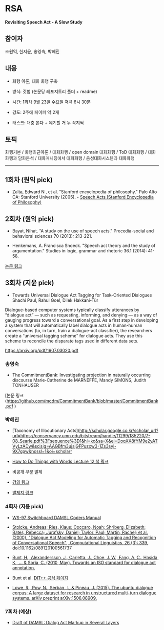 # RSA
**Revisiting Speech Act - A Slow Study**

## 참여자
조원익, 한지윤, 송영숙, 박혜진

## 내용
- 화행 이론, 대화 화행 구축

- 방식: 깃헙 (논문당 레포지토리 폴더 + readme)

- 시간: 1회차 9월 23일 수요일 저녁 6시 30분

- 강도: 2주에 페이퍼 약 2개

- 태스크: 대충 본다 + 얘기할 거 두 꼭지씩


## 토픽
화행기본 / 화행최근이론 / 대화화행 / open domain 대화화행 / ToD 대화화행 / 대화화행과 담화분석 / 대화매니징에서 대화화행 / 음성대화시스템과 대화화행

----------------------------------------------------------



## 1회차 (원익 pick)

- Zalta, Edward N., et al. "Stanford encyclopedia of philosophy." Palo Alto CA: Stanford University (2005). - [Speech Acts (Stanford Encyclopedia of Philosophy)](https://plato.stanford.edu/entries/speech-acts/)

## 2회차 (원익 pick)

- Bayat, Nihat. "A study on the use of speech acts." Procedia-social and behavioral sciences 70 (2013): 213-221.

- Henkemans, A. Francisca Snoeck. "Speech act theory and the study of argumentation." Studies in logic, grammar and rhetoric 36.1 (2014): 41-58.

[논문 링크](https://www.dropbox.com/sh/0yxnho4nrriqvhg/AAA4YMXRPKvwa7qNmPc4Mja4a?dl=0)

## 3회차 (지윤 pick)


- Towards Universal Dialogue Act Tagging for Task-Oriented Dialogues
Shachi Paul, Rahul Goel, Dilek Hakkani-Tür

Dialogue-based computer systems typically classify utterances by “dialogue act” — such as requesting, informing, and denying — as a way of gauging progress toward a conversational goal. As a first step in developing a system that will automatically label dialogue acts in human-human conversations (to, in turn, train a dialogue-act classifier), the researchers create a “universal tagging scheme” for dialogue acts. They use this scheme to reconcile the disparate tags used in different data sets.

https://arxiv.org/pdf/1907.03020.pdf


### 송영숙
- The CommitmentBank:
Investigating projection in naturally occurring discourse
Marie-Catherine de MARNEFFE, Mandy SIMONS, Judith TONHAUSER

[논문 링크(https://github.com/mcdm/CommitmentBank/blob/master/CommitmentBank.pdf
)

### 박혜진

- [Taxonomy of Illocutionary Acts](http://scholar.google.co.kr/scholar_url?url=https://conservancy.umn.edu/bitstream/handle/11299/185220/7-08_Searle.pdf%3Fsequence%3D1&hl=ko&sa=X&ei=DoqXX8fYM9e2yATVyLzADw&scisig=AAGBfm3ujsjGFPuzxw3-1Zs3syl-9X7gpw&nossl=1&oi=scholarr

- [How to Do Things with Words Lecture 12 책 링크](https://books.google.co.kr/books?id=XnRkQSTUpmgC&pg=PA83&hl=ko&source=gbs_toc_r&cad=4#v=onepage&q&f=false)   
- 비공개 부분 발제
- [강의 링크](https://www.youtube.com/watch?v=FMZ6yrVUUqo)

- [발제지 링크](https://drive.google.com/drive/folders/1uRgFijLcfrTK49EzJSQaUGhSHfOhn8ix?usp=sharing)



### 4회차 (지윤 pick)

- [WS-97 Switchboard DAMSL Coders Manual](https://web.stanford.edu/~jurafsky/ws97/manual.august1.html)

- [Stolcke, Andreas; Ries, Klaus; Coccaro, Noah; Shriberg, Elizabeth; Bates, Rebecca; Jurafsky, Daniel; Taylor, Paul; Martin, Rachel; et al. (2000), "Dialogue Act Modeling for Automatic Tagging and Recognition of Conversational Speech" , Computational Linguistics, 26 (3): 339, doi:10.1162/089120100561737](https://web.stanford.edu/~jurafsky/ws97/CL-dialog.pdf)

- [Bunt, H., Alexandersson, J., Carletta, J., Choe, J. W., Fang, A. C., Hasida, K., ... & Soria, C. (2010, May). Towards an ISO standard for dialogue act annotation.](https://publications.idiap.ch/downloads/papers/2010/Bunt_LREC2010_2010.pdf)

- Bunt et al. [DIT++ 공식 페이지](https://dit.uvt.nl/#dit_publications)

- [Lowe, R., Pow, N., Serban, I., & Pineau, J. (2015). The ubuntu dialogue corpus: A large dataset for research in unstructured multi-turn dialogue systems. arXiv preprint arXiv:1506.08909.](https://arxiv.org/pdf/1506.08909.pdf)


### 7회차 (예상)
- [Draft of DAMSL: Dialog Act Markup in Several Layers](https://www.cs.rochester.edu/research/cisd/resources/damsl/RevisedManual/)

